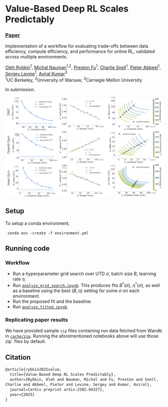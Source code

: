 # Value-Based Deep RL Scales Predictably
### [Paper](https://arxiv.org/pdf/2502.04327)
Implementation of a workflow for evaluating trade-offs between data efficiency,
compute efficiency, and performance for online RL, validated across multiple
environments.

 [Oleh Rybkin](https://people.eecs.berkeley.edu/~oleh/)<sup>1</sup>,
 [Michal Nauman](https://scholar.google.com/citations?user=GnEVRtQAAAAJ&hl=en)<sup>1,2</sup>,
 [Preston Fu](https://prestonfu.com/)<sup>1</sup>,
 [Charlie Snell](https://sea-snell.github.io/)<sup>1</sup>,
 [Pieter Abbeel](https://people.eecs.berkeley.edu/~pabbeel/)<sup>1</sup>,
 [Sergey Levine](https://people.eecs.berkeley.edu/~svlevine/)<sup>1</sup>,
 [Aviral Kumar](https://aviralkumar2907.github.io/)<sup>3</sup> <br>
 <sup>1</sup>UC Berkeley, <sup>2</sup>University of Warsaw, <sup>3</sup>Carnegie Mellon University

In submission.


<img src='assets/scaling.png'/>

## Setup

To setup a conda environment,
```
 conda env -create -f environment.yml
```

## Running code

### Workflow
* Run a hyperparameter grid search over UTD $\sigma$, batch size $B$, learning rate $\eta$.
* Run [`analyze_grid_search.ipynb`](analyze_grid_search.ipynb). This produces fits 
  $B^* (\sigma)$, $\eta^* (\sigma)$, as well as a baseline using the best $(B, \eta)$ 
  setting for some $\sigma$ on each environment.
* Run the proposed fit and the baseline.
* Run [`analyze_fitted.ipynb`](analyze_fitted.ipynb).

### Replicating paper results
We have provided sample `zip` files containing run data fetched from Wandb in 
[`cache/zip`](cache/zip). Running the aforementioned notebooks above will use those 
zip` files by default.

## Citation
```
@article{rybkin2025value,
  title={Value-Based Deep RL Scales Predictably},
  author={Rybkin, Oleh and Nauman, Michal and Fu, Preston and Snell, Charlie and Abbeel, Pieter and Levine, Sergey and Kumar, Aviral},
  journal={arXiv preprint arXiv:2502.04327},
  year={2025}
}
```